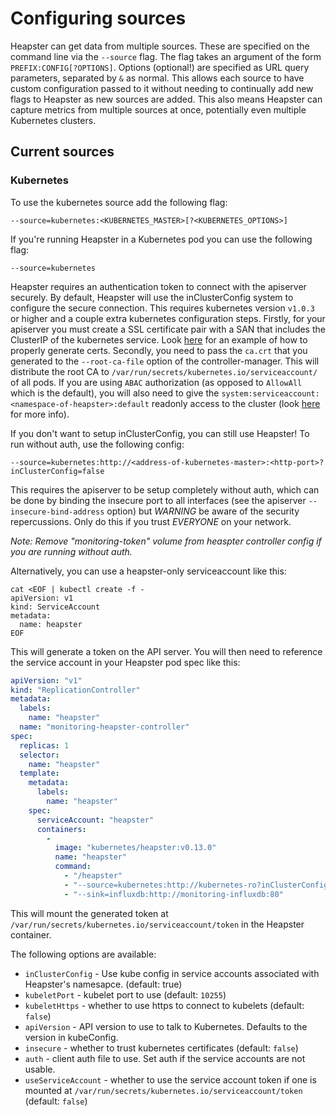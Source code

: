 Configuring sources
===================

Heapster can get data from multiple sources. These are specified on the command line
via the `--source` flag. The flag takes an argument of the form `PREFIX:CONFIG[?OPTIONS]`.
Options (optional!) are specified as URL query parameters, separated by `&` as normal.
This allows each source to have custom configuration passed to it without needing to
continually add new flags to Heapster as new sources are added. This also means
Heapster can capture metrics from multiple sources at once, potentially even multiple
Kubernetes clusters.

## Current sources
### Kubernetes
To use the kubernetes source add the following flag:

	--source=kubernetes:<KUBERNETES_MASTER>[?<KUBERNETES_OPTIONS>]

If you're running Heapster in a Kubernetes pod you can use the following flag:

	--source=kubernetes

Heapster requires an authentication token to connect with the apiserver securely. By default, Heapster will use the inClusterConfig system to configure the secure connection. This requires kubernetes version `v1.0.3` or higher and a couple extra kubernetes configuration steps. Firstly, for your apiserver you must create a SSL certificate pair with a SAN that includes the ClusterIP of the kubernetes service. Look [here](https://github.com/kubernetes/kubernetes/blob/e4fde6d2cae2d924a4eb72d1e3b2639f057bb8c1/cluster/gce/util.sh#L497-L559) for an example of how to properly generate certs. Secondly, you need to pass the `ca.crt` that you generated to the `--root-ca-file` option of the controller-manager. This will distribute the root CA to `/var/run/secrets/kubernetes.io/serviceaccount/` of all pods. If you are using `ABAC` authorization (as opposed to `AllowAll` which is the default), you will also need to give the `system:serviceaccount:<namespace-of-heapster>:default` readonly access to the cluster (look [here](https://github.com/kubernetes/kubernetes/blob/master/docs/admin/authorization.md#a-quick-note-on-service-accounts) for more info).

If you don't want to setup inClusterConfig, you can still use Heapster! To run without auth, use the following config:

	--source=kubernetes:http://<address-of-kubernetes-master>:<http-port>?inClusterConfig=false

This requires the apiserver to be setup completely without auth, which can be done by binding the insecure port to all interfaces (see the apiserver `--insecure-bind-address` option) but *WARNING* be aware of the security repercussions. Only do this if you trust *EVERYONE* on your network.

*Note: Remove "monitoring-token" volume from heaspter controller config if you are running without auth.*

Alternatively, you can use a heapster-only serviceaccount like this:

```shell
cat <EOF | kubectl create -f -
apiVersion: v1
kind: ServiceAccount
metadata:
  name: heapster
EOF
```

This will generate a token on the API server. You will then need to reference the service account in your Heapster pod spec like this:

```yaml
apiVersion: "v1"
kind: "ReplicationController"
metadata:
  labels:
    name: "heapster"
  name: "monitoring-heapster-controller"
spec:
  replicas: 1
  selector:
    name: "heapster"
  template:
    metadata:
      labels:
        name: "heapster"
    spec:
      serviceAccount: "heapster"
      containers:
        -
          image: "kubernetes/heapster:v0.13.0"
          name: "heapster"
          command:
            - "/heapster"
            - "--source=kubernetes:http://kubernetes-ro?inClusterConfig=false&useServiceAccount=true&auth="
            - "--sink=influxdb:http://monitoring-influxdb:80"
```

This will mount the generated token at `/var/run/secrets/kubernetes.io/serviceaccount/token` in the Heapster container.


The following options are available:
* `inClusterConfig` - Use kube config in service accounts associated with Heapster's namesapce. (default: true)
* `kubeletPort` - kubelet port to use (default: `10255`)
* `kubeletHttps` - whether to use https to connect to kubelets (default: `false`)
* `apiVersion` - API version to use to talk to Kubernetes. Defaults to the version in kubeConfig.
* `insecure` - whether to trust kubernetes certificates (default: `false`)
* `auth` - client auth file to use. Set auth if the service accounts are not usable.
* `useServiceAccount` - whether to use the service account token if one is mounted at `/var/run/secrets/kubernetes.io/serviceaccount/token` (default: `false`)
